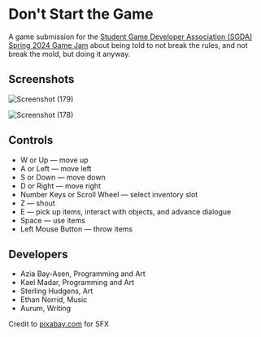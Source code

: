 # Don't Start the Game
A game submission for the [Student Game Developer Association (SGDA) Spring 2024 Game Jam](https://itch.io/jam/spring-24-jam) about being told to not break the rules, and not break the mold, but doing it anyway.

## Screenshots

![Screenshot (179)](https://github.com/TheItsyBitsySpider/Dont-Start-The-Game/assets/99378816/277c2345-563b-43cc-bd8c-89aeffd96958)

![Screenshot (178)](https://github.com/TheItsyBitsySpider/Dont-Start-The-Game/assets/99378816/0230ff5f-c509-4f35-9d00-79c7a299c51f)

## Controls
* W or Up — move up
* A or Left — move left
* S or Down — move down
* D or Right — move right
* Number Keys or Scroll Wheel — select inventory slot
* Z — shout
* E — pick up items, interact with objects, and advance dialogue
* Space — use items
* Left Mouse Button — throw items

## Developers
* Azia Bay-Asen, Programming and Art
* Kael Madar, Programming and Art
* Sterling Hudgens, Art
* Ethan Norrid, Music
* Aurum, Writing

Credit to [pixabay.com](https://pixabay.com/sound-effects/) for SFX
